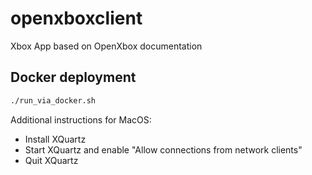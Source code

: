 # openxboxclient

Xbox App based on OpenXbox documentation

## Docker deployment

```sh
./run_via_docker.sh
```

Additional instructions for MacOS:
- Install XQuartz
- Start XQuartz and enable "Allow connections from network clients"
- Quit XQuartz


